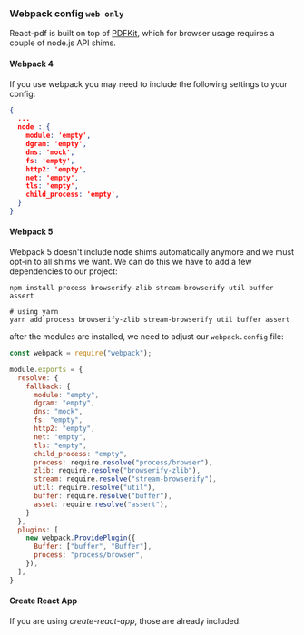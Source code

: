### Webpack config `web only`

React-pdf is built on top of [PDFKit](http://pdfkit.org/), which for browser usage requires a couple of node.js API shims.

#### Webpack 4

If you use webpack you may need to include the following settings to your config:

```json
{
  ...
  node : {
    module: 'empty',
    dgram: 'empty',
    dns: 'mock',
    fs: 'empty',
    http2: 'empty',
    net: 'empty',
    tls: 'empty',
    child_process: 'empty',
  }
}
```

#### Webpack 5

Webpack 5 doesn't include node shims automatically anymore and we must
opt-in to all shims we want. We can do this we have to add a few
dependencies to our project:

```shell
npm install process browserify-zlib stream-browserify util buffer assert

# using yarn
yarn add process browserify-zlib stream-browserify util buffer assert
```

after the modules are installed, we need to adjust our `webpack.config` file:

```js
const webpack = require("webpack");

module.exports = {
  resolve: {
    fallback: {
      module: "empty",
      dgram: "empty",
      dns: "mock",
      fs: "empty",
      http2: "empty",
      net: "empty",
      tls: "empty",
      child_process: "empty",
      process: require.resolve("process/browser"),
      zlib: require.resolve("browserify-zlib"),
      stream: require.resolve("stream-browserify"),
      util: require.resolve("util"),
      buffer: require.resolve("buffer"),
      asset: require.resolve("assert"),
    }
  },
  plugins: [
    new webpack.ProvidePlugin({
      Buffer: ["buffer", "Buffer"],
      process: "process/browser",
    }),
  ],
}
```

#### Create React App

If you are using _create-react-app_, those are already included.
